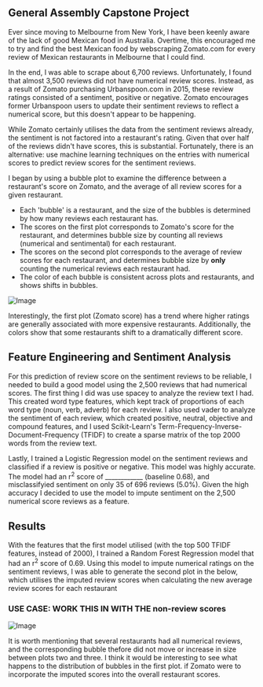 ## General Assembly Capstone Project

Ever since moving to Melbourne from New York, I have been keenly aware of the lack of good Mexican food in Australia. Overtime, this encouraged me to try and find the best Mexican food by webscraping Zomato.com for every review of Mexican restaurants in Melbourne that I could find.

In the end, I was able to scrape about 6,700 reviews. Unfortunately, I found that almost 3,500 reviews did not have numerical review scores. Instead, as a result of Zomato purchasing Urbanspoon.com in 2015, these review ratings consisted of a sentiment, positive or negative. Zomato encourages former Urbanspoon users to update their sentiment reviews to reflect a numerical score, but this doesn't appear to be happening. 

While Zomato certainly utilises the data from the sentiment reviews already, the sentiment is not factored into a restaurant's rating. Given that over half of the reviews didn't have scores, this is substantial. Fortunately, there is an alternative: use machine learning techniques on the entries with numerical scores to predict review scores for the sentiment reviews.

I began by using a bubble plot to examine the difference between a restaurant's score on Zomato, and the average of all review scores for a given restaurant. 
- Each 'bubble' is a restaurant, and the size of the bubbles is determined by how many reviews each restaurant has. 
- The scores on the first plot corresponds to Zomato's score for the restaurant, and determines bubble size by counting all reviews (numerical and sentimental) for each restaurant. 
- The scores on the second plot corresponds to the average of review scores for each restaurant, and determines bubble size by **only** counting the numerical reviews each restaurant had.
- The color of each bubble is consistent across plots and restaurants, and shows shifts in bubbles.

![Image](https://raw.githubusercontent.com/SeanTurner026/Zomato-and-Melbourne-Mexican-Restaurants/master/Images/subplots1.png)

Interestingly, the first plot (Zomato score) has a trend where higher ratings are generally associated with more expensive restaurants. Additionally, the colors show that some restaurants shift to a dramatically different score.  

## Feature Engineering and Sentiment Analysis

For this prediction of review score on the sentiment reviews to be reliable, I needed to build a good model using the 2,500 reviews that had numerical scores. The first thing I did was use spacey to analyze the review text I had. This created word type features, which kept track of proportions of each word type (noun, verb, adverb) for each review. I also used vader to analyze the sentiment of each review, which created positive, neutral, objective and compound features, and I used Scikit-Learn's Term-Frequency-Inverse-Document-Frequency (TFIDF) to create a sparse matrix of the top 2000 words from the review text. 

Lastly, I trained a Logistic Regression model on the sentiment reviews and classified if a review is positive or negative. This model was highly accurate. The model had an r<sup>2</sup> score of ____________ (baseline 0.68), and misclassifyied sentiment on only 35 of 696 reviews (5.0%). Given the high accuracy I decided to use the model to impute sentiment on the 2,500 numerical score reviews as a feature.

## Results

With the features that the first model utilised (with the top 500 TFIDF features, instead of 2000), I trained a Random Forest Regression model that had an r<sup>2</sup> score of 0.69. Using this model to impute numerical ratings on the sentiment reviews, I was able to generate the second plot in the below, which utilises the imputed review scores when calculating the new average review scores for each restaurant

### USE CASE: WORK THIS IN WITH THE non-review scores

![Image](https://raw.githubusercontent.com/SeanTurner026/Zomato-and-Melbourne-Mexican-Restaurants/master/Images/subplots2.png)

It is worth mentioning that several restaurants had all numerical reviews, and the corresponding bubble thefore did not move or increase in size between plots two and three. I think it would be interesting to see what happens to the distribution of bubbles in the first plot. if Zomato were to incorporate the imputed scores into the overall restaurant scores. 
